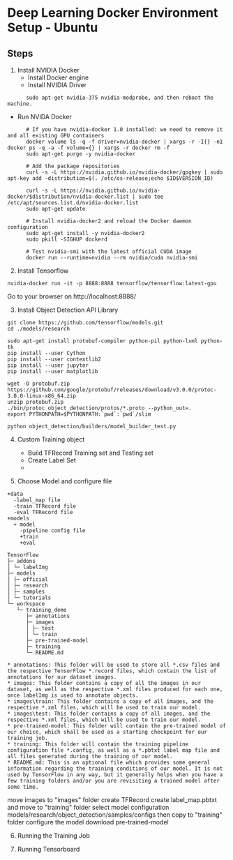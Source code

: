 
# Deep Learning Docker Environment Setup - Ubuntu

## Steps
1. Install NVIDIA Docker
   * Install Docker engine
   * Install NVIDIA Driver
      
``` 
      sudo apt-get nvidia-375 nvidia-modprobe, and then reboot the machine.
```
  * Run NVIDA Docker 
```
      # If you have nvidia-docker 1.0 installed: we need to remove it and all existing GPU containers
      docker volume ls -q -f driver=nvidia-docker | xargs -r -I{} -n1 docker ps -q -a -f volume={} | xargs -r docker rm -f
      sudo apt-get purge -y nvidia-docker

      # Add the package repositories
      curl -s -L https://nvidia.github.io/nvidia-docker/gpgkey | sudo apt-key add -distribution=$(. /etc/os-release;echo $ID$VERSION_ID)
        
      curl -s -L https://nvidia.github.io/nvidia-docker/$distribution/nvidia-docker.list | sudo tee /etc/apt/sources.list.d/nvidia-docker.list
      sudo apt-get update

      # Install nvidia-docker2 and reload the Docker daemon configuration
      sudo apt-get install -y nvidia-docker2
      sudo pkill -SIGHUP dockerd

      # Test nvidia-smi with the latest official CUDA image
      docker run --runtime=nvidia --rm nvidia/cuda nvidia-smi
```
    
2. Install Tensorflow
```
nvidia-docker run -it -p 8888:8888 tensorflow/tensorflow:latest-gpu
```
Go to your browser on http://localhost:8888/

3. Install Object Detection API Library


```
git clone https://github.com/tensorflow/models.git 
cd ./models/research

sudo apt-get install protobuf-compiler python-pil python-lxml python-tk
pip install --user Cython
pip install --user contextlib2
pip install --user jupyter
pip install --user matplotlib

wget -O protobuf.zip https://github.com/google/protobuf/releases/download/v3.0.0/protoc-3.0.0-linux-x86_64.zip
unzip protobuf.zip
./bin/protoc object_detection/protos/*.proto --python_out=.
export PYTHONPATH=$PYTHONPATH:`pwd`:`pwd`/slim 

python object_detection/builders/model_builder_test.py

```
4. Custom Training object
    * Build TFRecord Training set and Testing set
    * Create Label Set
    * 

5. Choose Model and configure file
```
+data
  -label_map file
  -train TFRecord file
  -eval TFRecord file
+models
  + model
    -pipeline config file
    +train
    +eval
    
TensorFlow
├─ addons
│ └─ labelImg
├─ models
│ ├─ official
│ ├─ research
│ ├─ samples
│ └─ tutorials
└─ workspace
   └─ training_demo
      ├─ annotations
      ├─ images
      │ ├─ test
      │ └─ train
      ├─ pre-trained-model
      ├─ training
      └─ README.md   
```    

    * annotations: This folder will be used to store all *.csv files and the respective TensorFlow *.record files, which contain the list of annotations for our dataset images.
    * images: This folder contains a copy of all the images in our dataset, as well as the respective *.xml files produced for each one, once labelImg is used to annotate objects.
    * images\train: This folder contains a copy of all images, and the respective *.xml files, which will be used to train our model.
    * images\test: This folder contains a copy of all images, and the respective *.xml files, which will be used to train our model.
    * pre-trained-model: This folder will contain the pre-trained model of our choice, which shall be used as a starting checkpoint for our training job.
    * training: This folder will contain the training pipeline configuration file *.config, as well as a *.pbtxt label map file and all files generated during the training of our model.
    * README.md: This is an optional file which provides some general information regarding the training conditions of our model. It is not used by TensorFlow in any way, but it generally helps when you have a few training folders and/or you are revisiting a trained model after some time.

move images to "images" folder
create TFRecord
create label_map.pbtxt and move to "training" folder
select model configuration models/research/object_detection/samples/configs then copy to "training" folder
configure the model 
download pre-trained-model

6. Running the Training Job

7. Running Tensorboard
